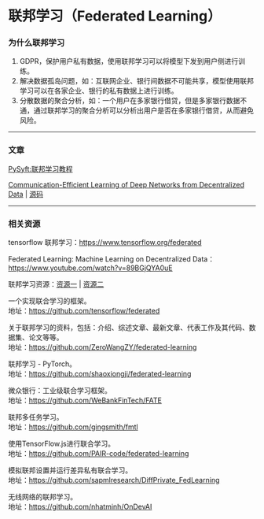 # 联邦学习（Federated Learning）

### 为什么联邦学习

1. GDPR，保护用户私有数据，使用联邦学习可以将模型下发到用户侧进行训练。
2. 解决数据孤岛问题，如：互联网企业、银行间数据不可能共享，模型使用联邦学习可以在各家企业、银行的私有数据上进行训练。
3. 分散数据的聚合分析，如：一个用户在多家银行借贷，但是多家银行数据不通，通过联邦学习的聚合分析可以分析出用户是否在多家银行借贷，从而避免风险。

---
### 文章

[PySyft:联邦学习教程](https://github.com/OpenMined/PySyft/blob/dev/examples/tutorials/Part%201%20-%20The%20Basic%20Tools%20of%20Private%20Deep%20Learning.ipynb)

[Communication-Efficient Learning of Deep Networks from Decentralized Data](https://arxiv.org/abs/1602.05629) | [源码](https://github.com/roxanneluo/Federated-Learning)


---

### 相关资源

tensorflow 联邦学习：https://www.tensorflow.org/federated

Federated Learning: Machine Learning on Decentralized Data：https://www.youtube.com/watch?v=89BGjQYA0uE

联邦学习资源：[资源一](https://github.com/tushar-semwal/awesome-federated-computing) | [资源二](https://github.com/timmers/awesome-federated-learning)

一个实现联合学习的框架。</br>
地址：https://github.com/tensorflow/federated

关于联邦学习的资料，包括：介绍、综述文章、最新文章、代表工作及其代码、数据集、论文等等。</br>
地址：https://github.com/ZeroWangZY/federated-learning

联邦学习 - PyTorch。</br>
地址：https://github.com/shaoxiongji/federated-learning


微众银行：工业级联合学习框架。</br>
地址：https://github.com/WeBankFinTech/FATE

联邦多任务学习。</br>
地址：https://github.com/gingsmith/fmtl

使用TensorFlow.js进行联合学习。</br>
地址：https://github.com/PAIR-code/federated-learning

模拟联邦设置并运行差异私有联合学习。</br>
地址：https://github.com/sapmlresearch/DiffPrivate_FedLearning

无线网络的联邦学习。</br>
地址：https://github.com/nhatminh/OnDevAI
